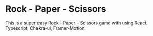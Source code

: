 # Rock - Paper - Scissors

This is a super easy Rock - Paper - Scissors game with using React, Typescript, Chakra-ui, Framer-Motion.
